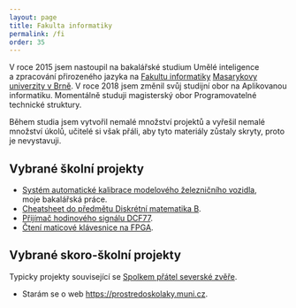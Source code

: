 ```yaml
---
layout: page
title: Fakulta informatiky
permalink: /fi
order: 35
---
```


V roce 2015 jsem nastoupil na bakalářské studium Umělé inteligence a zpracování
přirozeného jazyka na [Fakultu informatiky](https://fi.muni.cz/) [Masarykovy
univerzity v Brně](https://muni.cz/). V roce 2018 jsem změnil svůj studijní
obor na Aplikovanou informatiku. Momentálně studuji magisterský obor
Programovatelné technické struktury.

Během studia jsem vytvořil nemalé množství projektů a vyřešil nemalé množství
úkolů, učitelé si však přáli, aby tyto materiály zůstaly skryty, proto je
nevystavuji.

## Vybrané školní projekty

 * [Systém automatické kalibrace modelového železničního vozidla](https://is.muni.cz/auth/th/zarvk/),
   <br>moje bakalářská práce.
 * [Cheatsheet do předmětu Diskrétní matematika B](https://github.com/horacekj/mb204-basics).
 * [Přijímač hodinového signálu DCF77](https://github.com/horacekj/dcf-receiver).
 * [Čtení maticové klávesnice na FPGA](https://github.com/horacekj/fpga-keypad).

## Vybrané skoro-školní projekty

Typicky projekty související se [Spolkem přátel severské
zvěře](https://zverinec.fi.muni.cz/).

 * Starám se o web <https://prostredoskolaky.muni.cz>.
